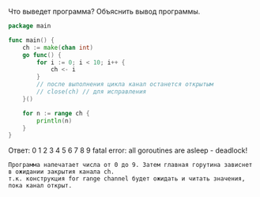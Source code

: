 Что выведет программа? Объяснить вывод программы.

```go
package main

func main() {
	ch := make(chan int)
	go func() {
		for i := 0; i < 10; i++ {
			ch <- i
		}
		// после выполнения цикла канал останется открытым
		// close(ch) // для исправления
	}()

	for n := range ch {
		println(n)
	}
}
```

Ответ:
0
1
2
3
4
5
6
7
8
9
fatal error: all goroutines are asleep - deadlock!
```
Программа напечатает числа от 0 до 9. Затем главная горутина зависнет в ожидании закрытия канала ch.
т.к. конструкция for range channel будет ожидать и читать значения, пока канал открыт.
```
